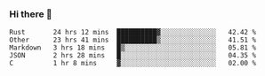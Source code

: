### Hi there 👋

<!--
**WShiBin/WShiBin** is a ✨ _special_ ✨ repository because its `README.md` (this file) appears on your GitHub profile.

Here are some ideas to get you started:

- 🔭 I’m currently working on ...
- 🌱 I’m currently learning ...
- 👯 I’m looking to collaborate on ...
- 🤔 I’m looking for help with ...
- 💬 Ask me about ...
- 📫 How to reach me: ...
- 😄 Pronouns: ...
- ⚡ Fun fact: ...
-->

<!--START_SECTION:waka-->
```text
Rust       24 hrs 12 mins  ██████████▓░░░░░░░░░░░░░░   42.42 % 
Other      23 hrs 41 mins  ██████████▒░░░░░░░░░░░░░░   41.51 % 
Markdown   3 hrs 18 mins   █▒░░░░░░░░░░░░░░░░░░░░░░░   05.81 % 
JSON       2 hrs 28 mins   █░░░░░░░░░░░░░░░░░░░░░░░░   04.35 % 
C          1 hr 8 mins     ▓░░░░░░░░░░░░░░░░░░░░░░░░   02.00 % 
```
<!--END_SECTION:waka-->
